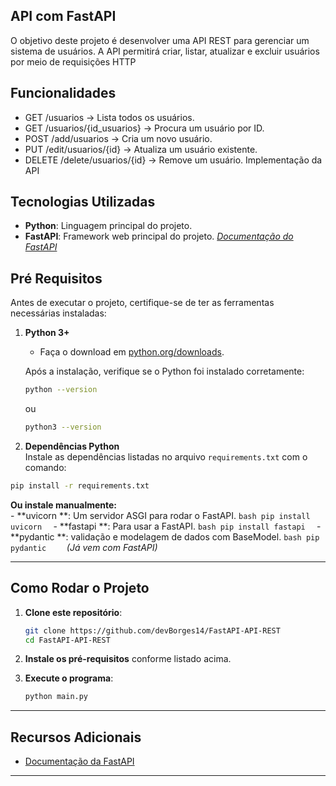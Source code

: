 ## API com FastAPI
O objetivo deste projeto é desenvolver uma API REST para gerenciar um sistema de usuários. 
A API permitirá criar, listar, atualizar e excluir usuários por meio de requisições HTTP

## Funcionalidades
- GET /usuarios → Lista todos os usuários.
- GET /usuarios/{id_usuarios} → Procura um usuário por ID.
- POST /add/usuarios → Cria um novo usuário.
- PUT /edit/usuarios/{id} → Atualiza um usuário existente.
- DELETE /delete/usuarios/{id} → Remove um usuário.
    Implementação da API

## Tecnologias Utilizadas
- **Python**: Linguagem principal do projeto.
- **FastAPI**: Framework web principal do projeto.
    <a href="https://fastapi.tiangolo.com">_Documentação do FastAPI_<a>
    
## Pré Requisitos
Antes de executar o projeto, certifique-se de ter as ferramentas necessárias instaladas:

1. **Python 3+**  
   - Faça o download em [python.org/downloads](https://www.python.org/downloads/).
       
   Após a instalação, verifique se o Python foi instalado corretamente:
   ```bash
   python --version
   ```
   ou
   ```bash
   python3 --version
   ```

2. **Dependências Python**   
Instale as dependências listadas no arquivo `requirements.txt` com o comando:  
```bash
pip install -r requirements.txt
```
**Ou instale manualmente:**  
    - **uvicorn **: Um servidor ASGI para rodar o FastAPI.
     ```bash
     pip install uvicorn 
     ```
    - **fastapi **: Para usar a FastAPI.
     ```bash
     pip install fastapi 
     ```
    - **pydantic  **: validação e modelagem de dados com BaseModel.
     ```bash
     pip pydantic   
     ``` _(Já vem com FastAPI)_

---
## Como Rodar o Projeto

1. **Clone este repositório**:
   ```bash
   git clone https://github.com/devBorges14/FastAPI-API-REST
   cd FastAPI-API-REST
   ```
2. **Instale os pré-requisitos** conforme listado acima.

3. **Execute o programa**:
   ```bash
   python main.py
   ```
---

## Recursos Adicionais

- [Documentação da FastAPI](https://fastapi.tiangolo.com)  

---
